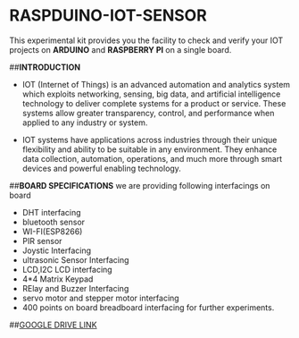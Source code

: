 # RASPDUINO-IOT-SENSOR

This experimental kit provides you the facility to check and verify your IOT projects on **ARDUINO** and **RASPBERRY PI** on a single board.

##**INTRODUCTION**

* IOT (Internet of Things) is an advanced automation and analytics system which exploits networking, sensing, big data, and artificial intelligence technology to deliver complete systems for a product or service. These systems allow greater transparency, control, and performance when applied to any industry or system.

* IOT systems have applications across industries through their unique flexibility and ability to be suitable in any environment. They enhance data collection, automation, operations, and much more through smart devices and powerful enabling technology.

##**BOARD SPECIFICATIONS**
we are providing following interfacings on board
* DHT interfacing
* bluetooth sensor
* WI-FI(ESP8266)
* PIR sensor
* Joystic Interfacing
* ultrasonic Sensor Interfacing
* LCD,I2C LCD interfacing
* 4*4 Matrix Keypad
* RElay and Buzzer Interfacing
* servo motor and stepper motor interfacing
* 400 points on board breadboard interfacing for further experiments.


##[GOOGLE DRIVE LINK](https://drive.google.com/file/d/17AKoKvmOfb26LWJAPuifU5B-RI3DSGVX/view?usp=sharing)
